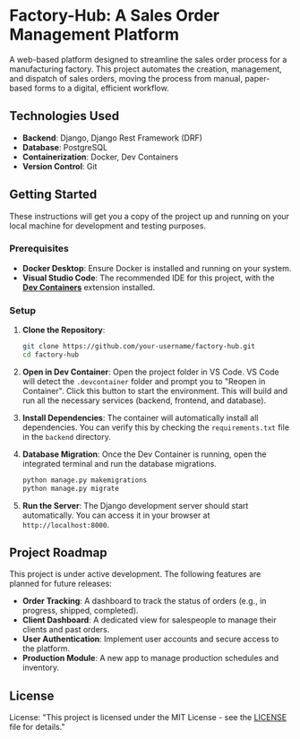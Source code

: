 # Factory-Hub: A Sales Order Management Platform

A web-based platform designed to streamline the sales order process for a manufacturing factory. This project automates the creation, management, and dispatch of sales orders, moving the process from manual, paper-based forms to a digital, efficient workflow.

## Technologies Used

- **Backend**: Django, Django Rest Framework (DRF)
- **Database**: PostgreSQL
- **Containerization**: Docker, Dev Containers
- **Version Control**: Git

## Getting Started

These instructions will get you a copy of the project up and running on your local machine for development and testing purposes.

### Prerequisites

- **Docker Desktop**: Ensure Docker is installed and running on your system.
- **Visual Studio Code**: The recommended IDE for this project, with the [**Dev Containers**](https://code.visualstudio.com/docs/devcontainers/containers) extension installed.

### Setup

1.  **Clone the Repository**:

    ```bash
    git clone https://github.com/your-username/factory-hub.git
    cd factory-hub
    ```

2.  **Open in Dev Container**:
    Open the project folder in VS Code. VS Code will detect the `.devcontainer` folder and prompt you to "Reopen in Container". Click this button to start the environment. This will build and run all the necessary services (backend, frontend, and database).

3.  **Install Dependencies**:
    The container will automatically install all dependencies. You can verify this by checking the `requirements.txt` file in the `backend` directory.

4.  **Database Migration**:
    Once the Dev Container is running, open the integrated terminal and run the database migrations.

    ```bash
    python manage.py makemigrations
    python manage.py migrate
    ```

5.  **Run the Server**:
    The Django development server should start automatically. You can access it in your browser at `http://localhost:8000`.

## Project Roadmap

This project is under active development. The following features are planned for future releases:

- **Order Tracking**: A dashboard to track the status of orders (e.g., in progress, shipped, completed).
- **Client Dashboard**: A dedicated view for salespeople to manage their clients and past orders.
- **User Authentication**: Implement user accounts and secure access to the platform.
- **Production Module**: A new app to manage production schedules and inventory.

## License

License: "This project is licensed under the MIT License - see the [LICENSE](/LICENSE) file for details."
